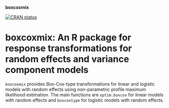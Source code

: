 **boxcoxmix**

[![CRAN status](https://badges.cranchecks.info/summary/boxcoxmix.svg)](https://cran.r-project.org/web/checks/check_results_boxcoxmix.html)

# boxcoxmix: An R package for response transformations for random effects and variance component models

`boxcoxmix` provides Box-Cox-type transformations for linear and logistic models with random effects using non-parametric profile maximum likelihood estimation. The main functions are `optim.boxcox` for linear models with random effects and `boxcoxtype` for logistic models with random effects.
